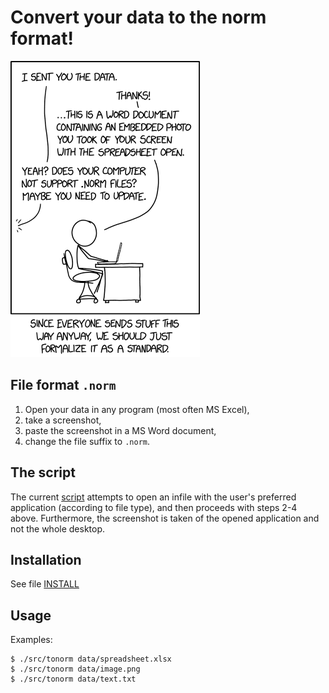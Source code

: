 # Convert your data to the norm format!

![](img/norm_normal_file_format.png)

## File format `.norm`

1. Open your data in any program (most often MS Excel),
2. take a screenshot,
3. paste the screenshot in a MS Word document,
4. change the file suffix to `.norm`.

## The script

The current [script](src/tonorm) attempts to open an infile with the user's
preferred application (according to file type), and then proceeds with steps
2-4 above.  Furthermore, the screenshot is taken of the opened application and
not the whole desktop.

## Installation

See file [INSTALL](INSTALL)

## Usage

Examples:

    $ ./src/tonorm data/spreadsheet.xlsx
    $ ./src/tonorm data/image.png
    $ ./src/tonorm data/text.txt

